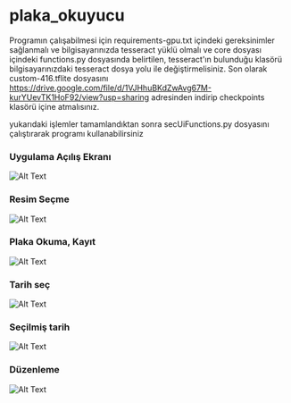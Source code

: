 # plaka_okuyucu

  Programın çalışabilmesi için requirements-gpu.txt içindeki gereksinimler sağlanmalı ve bilgisayarınızda tesseract yüklü olmalı
  ve core dosyası içindeki functions.py dosyasında belirtilen, tesseract'ın bulunduğu klasörü bilgisayarınızdaki tesseract dosya yolu ile değiştirmelisiniz.
  Son olarak custom-416.tflite dosyasını https://drive.google.com/file/d/1VJHhuBKdZwAvg67M-kurYUevTK1HoF92/view?usp=sharing adresinden indirip checkpoints klasörü içine atmalısınız.
  
  yukarıdaki işlemler tamamlandıktan sonra secUiFunctions.py dosyasını çalıştırarak programı kullanabilirsiniz
  
### Uygulama Açılış Ekranı

  ![Alt Text](https://github.com/akbulutmustafa/plaka_oku-otopark/blob/main/data/data/homepage.PNG)
  
### Resim Seçme

  ![Alt Text](https://github.com/akbulutmustafa/plaka_oku-otopark/blob/main/data/data/resimsec.PNG)
  
### Plaka Okuma, Kayıt

  ![Alt Text](https://github.com/akbulutmustafa/plaka_oku-otopark/blob/main/data/data/kayit.PNG)

### Tarih seç
  ![Alt Text](https://github.com/akbulutmustafa/plaka_oku-otopark/blob/main/data/tarihsec.PNG)

### Seçilmiş tarih
  ![Alt Text](https://github.com/akbulutmustafa/plaka_oku-otopark/blob/main/data/secilmistarih.PNG)

### Düzenleme
  ![Alt Text](https://github.com/akbulutmustafa/plaka_oku-otopark/blob/main/data/editdialog.PNG)
